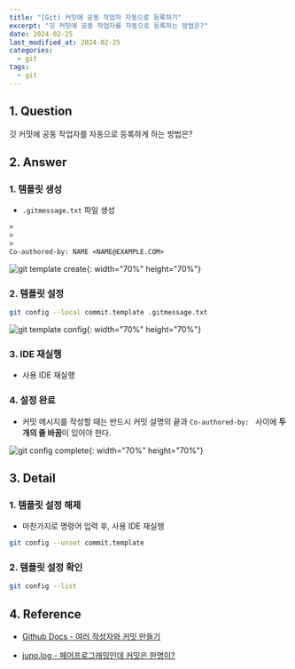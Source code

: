 ```yaml
---
title: "[Git] 커밋에 공동 작업자 자동으로 등록하기"
excerpt: "깃 커밋에 공동 작업자를 자동으로 등록하는 방법은?"
date: 2024-02-25
last_modified_at: 2024-02-25
categories:
  - git
tags:
  - git
---
```


## 1. Question

깃 커밋에 공동 작업자를 자동으로 등록하게 하는 방법은?

## 2. Answer

### 1. 템플릿 생성

* `.gitmessage.txt` 파일 생성

```txt
>
>
>
Co-authored-by: NAME <NAME@EXAMPLE.COM>
```

![git template create](https://github.com/BurningFalls/burningfalls.github.io/assets/30232837/212e826c-1634-485e-98a0-abc382b1949c){: width="70%" height="70%"}

### 2. 템플릿 설정

```bash
git config --local commit.template .gitmessage.txt
```

![git template config](https://github.com/BurningFalls/burningfalls.github.io/assets/30232837/5540c67b-52d3-4038-bf0a-0a447fa6670c){: width="70%" height="70%"}

### 3. IDE 재실행

* 사용 IDE 재실행

### 4. 설정 완료

* 커밋 메시지를 작성할 때는 반드시 커밋 설명의 끝과 `Co-authored-by: ` 사이에 **두 개의 줄 바꿈**이 있어야 한다.

![git config complete](https://github.com/BurningFalls/burningfalls.github.io/assets/30232837/bff7e0e4-4db4-46c9-9bad-14a6647b0555){: width="70%" height="70%"}

## 3. Detail

### 1. 템플릿 설정 해제

* 마찬가지로 명령어 입력 후, 사용 IDE 재실행

```bash
git config --unset commit.template
```

### 2. 템플릿 설정 확인

```bash
git config --list
```

## 4. Reference

* [Github Docs - 여러 작성자와 커밋 만들기](https://docs.github.com/ko/pull-requests/committing-changes-to-your-project/creating-and-editing-commits/creating-a-commit-with-multiple-authors)

* [juno.log - 페어프로그래밍인데 커밋은 한명이?](https://velog.io/@junho5336/%ED%8E%98%EC%96%B4%ED%94%84%EB%A1%9C%EA%B7%B8%EB%9E%98%EB%B0%8D%EC%9D%B8%EB%8D%B0-%EC%BB%A4%EB%B0%8B%EC%9D%80-%ED%95%9C%EB%AA%85%EC%9D%B4)